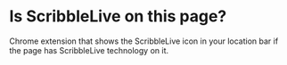 Is ScribbleLive on this page?
===================================

Chrome extension that shows the ScribbleLive icon in your location bar if the page has ScribbleLive technology on it.
